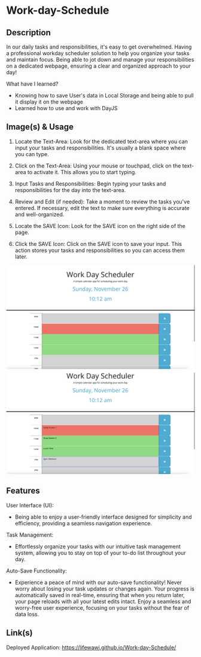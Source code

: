 # Work-day-Schedule

## Description

In our daily tasks and responsibilities, it's easy to get overwhelmed. Having a professional workday scheduler solution to help you organize your tasks and maintain focus. Being able to jot down and manage your responsibilities on a dedicated webpage, ensuring a clear and organized approach to your day!

What have I learned?
- Knowing how to save User's data in Local Storage and being able to pull it display it on the webpage
- Learned how to use and work with DayJS

## Image(s) & Usage
1. Locate the Text-Area:
Look for the dedicated text-area where you can input your tasks and responsibilities. It's usually a blank space where you can type.

2. Click on the Text-Area:
Using your mouse or touchpad, click on the text-area to activate it. This allows you to start typing.

3. Input Tasks and Responsibilities:
Begin typing your tasks and responsibilities for the day into the text-area.

4. Review and Edit (if needed):
Take a moment to review the tasks you've entered. If necessary, edit the text to make sure everything is accurate and well-organized.

5. Locate the SAVE Icon:
Look for the SAVE icon on the right side of the page.

6. Click the SAVE Icon:
Click on the SAVE icon to save your input. This action stores your tasks and responsibilities so you can access them later.

![IMG-1](IMG-1.png)
![IMG-2](IMG-2.png)

## Features

User Interface (UI):
- Being able to enjoy a user-friendly interface designed for simplicity and efficiency, providing a seamless navigation experience.

Task Management:
- Effortlessly organize your tasks with our intuitive task management system, allowing you to stay on top of your to-do list throughout your day.

Auto-Save Functionality:
- Experience a peace of mind with our auto-save functionality! Never worry about losing your task updates or changes again. Your progress is automatically saved in real-time, ensuring that when you return later, your page reloads with all your latest edits intact. Enjoy a seamless and worry-free user experience, focusing on your tasks without the fear of data loss.

## Link(s)
Deployed Application: https://lifewawj.github.io/Work-day-Schedule/ 
